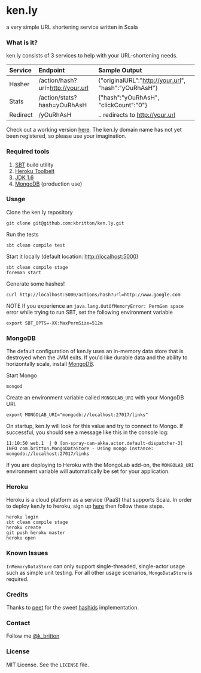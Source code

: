 ken.ly
======

a very simple URL shortening service written in Scala

### What is it?

ken.ly consists of 3 services to help with your URL-shortening needs.

| Service  | Endpoint                         | Sample Output                                        |
|:---------|:---------------------------------|:-----------------------------------------------------|
| Hasher   | /action/hash?url=http://your.url | {"originalURL":"http://your.url", "hash":"yOuRhAsH"} |
| Stats    | /action/stats?hash=yOuRhAsH      | {"hash":"yOuRhAsH", "clickCount":"0"}                |
| Redirect | /yOuRhAsH                        | .. redirects to http://your.url                      |

Check out a working version [here](http://powerful-brook-3153.herokuapp.com/actions/hash?url=https://github.com/kbritton/ken.ly).  The ken.ly domain name has not yet been registered, so please use your imagination.

### Required tools

1. [SBT](http://www.scala-sbt.org/release/docs/Getting-Started/Setup.html) build utility
2. [Heroku Toolbelt](https://toolbelt.heroku.com/)
3. [JDK 1.6](http://www.oracle.com/technetwork/java/javase/downloads/index.html)
4. [MongoDB](http://docs.mongodb.org/manual/installation/) \(production use\)

### Usage

Clone the ken.ly repository
```
git clone git@github.com:kbritton/ken.ly.git
```

Run the tests
```
sbt clean compile test
```

Start it locally (default location: [http://localhost:5000](http://localhost:5000))
```
sbt clean compile stage
foreman start
```

Generate some hashes!
```
curl http://localhost:5000/actions/hash?url=http://www.google.com
```

NOTE If you experience an `java.lang.OutOfMemoryError: PermGen space` error while trying to run SBT, set the following environment variable
```
export SBT_OPTS=-XX:MaxPermSize=512m
```

### MongoDB

The default configuration of ken.ly uses an in-memory data store that is destroyed when the JVM exits.  If you'd like durable data and the ability to horizontally scale, install [MongoDB](http://docs.mongodb.org/manual/installation/). 

Start Mongo
```
mongod
```

Create an environment variable called `MONGOLAB_URI` with your MongoDB URI.
```
export MONGOLAB_URI="mongodb://localhost:27017/links"
```

On startup, ken.ly will look for this value and try to connect to Mongo.  If successful, you should see a message like this in the console log:
```
11:10:50 web.1  | 0 [on-spray-can-akka.actor.default-dispatcher-3] INFO com.britton.MongoDataStore - Using mongo instance: mongodb://localhost:27017/links
```

If you are deploying to Heroku with the MongoLab add-on, the `MONGOLAB_URI` environment variable will automatically be set for your application.

### Heroku

Heroku is a cloud platform as a service (PaaS) that supports Scala.  In order to deploy ken.ly to heroku, sign up [here](https://api.heroku.com/signup/devcenter) then follow these steps.
```
heroku login
sbt clean compile stage
heroku create
git push heroku master
heroku open
```

### Known Issues

`InMemoryDataStore` can only support single-threaded, single-actor usage such as simple unit testing. For all other usage scenarios, `MongoDataStore` is required.

### Credits

Thanks to [peet](https://github.com/peet) for the sweet [hashids](https://github.com/peet/hashids.java) implementation.

### Contact

Follow me [@k_britton](http://twitter.com/k_britton)

### License

MIT License. See the `LICENSE` file.
